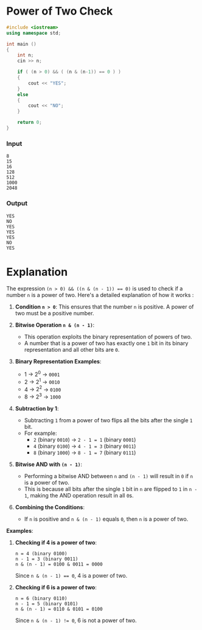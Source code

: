 # Power of Two Check

```cpp
#include <iostream>
using namespace std;

int main ()
{
    int n;
    cin >> n;

    if ( (n > 0) && ( (n & (n-1)) == 0 ) )
    {
        cout << "YES";
    }
    else
    {
        cout << "NO";
    }

    return 0;
}
```

### Input
```
8
15
16
128
512
1000
2048
```

### Output
```
YES
NO
YES
YES
YES
NO
YES
```


# Explanation

The expression `(n > 0) && ((n & (n - 1)) == 0)` is used to check if a number `n` is a power of two. Here's a detailed explanation of how it works :

1. **Condition `n > 0`**: This ensures that the number `n` is positive. A power of two must be a positive number.

2. **Bitwise Operation `n & (n - 1)`**:
   - This operation exploits the binary representation of powers of two.
   - A number that is a power of two has exactly one `1` bit in its binary representation and all other bits are `0`.

3. **Binary Representation Examples**:
   - 1 &rarr; ${2^0}$ &rarr; `0001`
   - 2 &rarr; ${2^1}$ &rarr; `0010`
   - 4 &rarr; ${2^2}$ &rarr; `0100`
   - 8 &rarr; ${2^3}$ &rarr; `1000`

4. **Subtraction by 1**:
   - Subtracting `1` from a power of two flips all the bits after the single `1` bit.
   - For example:
     - `2` (binary `0010`) &rarr; `2 - 1 = 1` (binary `0001`)
     - `4` (binary `0100`) &rarr; `4 - 1 = 3` (binary `0011`)
     - `8` (binary `1000`) &rarr; `8 - 1 = 7` (binary `0111`)

5. **Bitwise AND with `(n - 1)`**:
   - Performing a bitwise AND between `n` and `(n - 1)` will result in `0` if `n` is a power of two.
   - This is because all bits after the single `1` bit in `n` are flipped to `1` in `n - 1`, making the AND operation result in all `0`s.

6. **Combining the Conditions**:
   - If `n` is positive and `n & (n - 1)` equals `0`, then `n` is a power of two.

**Examples**:

1. **Checking if 4 is a power of two**:
   ```
   n = 4 (binary 0100)
   n - 1 = 3 (binary 0011)
   n & (n - 1) = 0100 & 0011 = 0000
   ```
   Since `n & (n - 1) == 0`, 4 is a power of two.

2. **Checking if 6 is a power of two**:
   ```
   n = 6 (binary 0110)
   n - 1 = 5 (binary 0101)
   n & (n - 1) = 0110 & 0101 = 0100
   ```
   Since `n & (n - 1) != 0`, 6 is not a power of two.